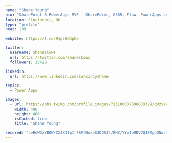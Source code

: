 ```yaml
---
name: "Shane Young"
bio: "SharePoint & PowerApps MVP - SharePoint, O365, Flow, PowerApps consulting? @PowerApps911 | Pure Snark? You found it."
location: Cincinnati, OH
type: "profile"
heat: 109

website: https://t.co/91p5BQ3pUe

twitter:
  username: ShanesCows
  url: https://twitter.com/ShanesCows
  followers: 15428

linkedin:
  url: https://www.linkedin.com/in/cincyshane

topics:
  - Power Apps

images:
  - url: https://pbs.twimg.com/profile_images/713100007398883329/qUzvsvQ3_400x400.jpg
    width: 400
    height: 400
    isCached: true
    title: "Shane Young"

secured: "ceRnWDzYBOW/CXJXI1pIrFBVfUoxaSJDORJf/BHV/YYwIp9DVQQJZZpoQNwc3k/1TDcEs/9i+9VBnOukwKdbdkh2fzxg/8shZElyaaIK925EthOXDrlFfm/vjQHudrjo+gep/Lr5KT90P25kWHFSxDAuQznhm6jH0sT18LPOIw1PSMQBiuE4QaKnfsxpHG6IePdr7HJd2eDs6jssTe4hc7wI4pTDzhcHkUuCGMp6Ul1ri7mkbAApzpbxR8o0B17aMiI8FihoQne8YcF3a1U7IkmjQYr16LO4KmpU++Xy7DtqSh9fJ1kbAXfBbPuOrTIxVZhWT83l/d3zrspqlsV5GTUkKvl4hnaronHmEzRNDPstMa4eoYQqBlK/iirWSM7b6r56GgLg3HtXFCKoGrV6NzxZFCgRF2wSp8QzxrhljRI=;CZqTlWWIPbqF7yXsB2RRWQ=="
---
```


